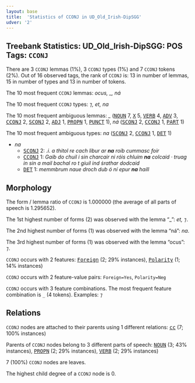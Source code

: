 ```yaml
---
layout: base
title:  'Statistics of CCONJ in UD_Old_Irish-DipSGG'
udver: '2'
---
```


## Treebank Statistics: UD_Old_Irish-DipSGG: POS Tags: `CCONJ`

There are 3 `CCONJ` lemmas (1%), 3 `CCONJ` types (1%) and 7 `CCONJ` tokens (2%).
Out of 16 observed tags, the rank of `CCONJ` is: 13 in number of lemmas, 15 in number of types and 13 in number of tokens.

The 10 most frequent `CCONJ` lemmas: <em>ocus, _, ná</em>

The 10 most frequent `CCONJ` types:  <em>⁊, et, na</em>

The 10 most frequent ambiguous lemmas: <em>_</em> (<tt><a href="sga_dipsgg-pos-NOUN.html">NOUN</a></tt> 7, <tt><a href="sga_dipsgg-pos-X.html">X</a></tt> 5, <tt><a href="sga_dipsgg-pos-VERB.html">VERB</a></tt> 4, <tt><a href="sga_dipsgg-pos-ADV.html">ADV</a></tt> 3, <tt><a href="sga_dipsgg-pos-CCONJ.html">CCONJ</a></tt> 2, <tt><a href="sga_dipsgg-pos-SCONJ.html">SCONJ</a></tt> 2, <tt><a href="sga_dipsgg-pos-ADJ.html">ADJ</a></tt> 1, <tt><a href="sga_dipsgg-pos-PROPN.html">PROPN</a></tt> 1, <tt><a href="sga_dipsgg-pos-PUNCT.html">PUNCT</a></tt> 1), <em>ná</em> (<tt><a href="sga_dipsgg-pos-SCONJ.html">SCONJ</a></tt> 2, <tt><a href="sga_dipsgg-pos-CCONJ.html">CCONJ</a></tt> 1, <tt><a href="sga_dipsgg-pos-PART.html">PART</a></tt> 1)

The 10 most frequent ambiguous types:  <em>na</em> (<tt><a href="sga_dipsgg-pos-SCONJ.html">SCONJ</a></tt> 2, <tt><a href="sga_dipsgg-pos-CCONJ.html">CCONJ</a></tt> 1, <tt><a href="sga_dipsgg-pos-DET.html">DET</a></tt> 1)


* <em>na</em>
  * <tt><a href="sga_dipsgg-pos-SCONJ.html">SCONJ</a></tt> 2: <em>.i. a thitol re cach libur ar <b>na</b> roib cummasc foir</em>
  * <tt><a href="sga_dipsgg-pos-CCONJ.html">CCONJ</a></tt> 1: <em>Gaib do chuil i sin charcair ni róis chluim <b>na</b> colcaid · truag in sin a mail bachal ro t giuil ind ṡrathar dodcaid</em>
  * <tt><a href="sga_dipsgg-pos-DET.html">DET</a></tt> 1: <em>memmbrum naue droch dub ó ní epur <b>na</b> haill</em>

## Morphology

The form / lemma ratio of `CCONJ` is 1.000000 (the average of all parts of speech is 1.295652).

The 1st highest number of forms (2) was observed with the lemma “_”: <em>et, ⁊</em>.

The 2nd highest number of forms (1) was observed with the lemma “ná”: <em>na</em>.

The 3rd highest number of forms (1) was observed with the lemma “ocus”: <em>⁊</em>.

`CCONJ` occurs with 2 features: <tt><a href="sga_dipsgg-feat-Foreign.html">Foreign</a></tt> (2; 29% instances), <tt><a href="sga_dipsgg-feat-Polarity.html">Polarity</a></tt> (1; 14% instances)

`CCONJ` occurs with 2 feature-value pairs: `Foreign=Yes`, `Polarity=Neg`

`CCONJ` occurs with 3 feature combinations.
The most frequent feature combination is `_` (4 tokens).
Examples: <em>⁊</em>


## Relations

`CCONJ` nodes are attached to their parents using 1 different relations: <tt><a href="sga_dipsgg-dep-cc.html">cc</a></tt> (7; 100% instances)

Parents of `CCONJ` nodes belong to 3 different parts of speech: <tt><a href="sga_dipsgg-pos-NOUN.html">NOUN</a></tt> (3; 43% instances), <tt><a href="sga_dipsgg-pos-PROPN.html">PROPN</a></tt> (2; 29% instances), <tt><a href="sga_dipsgg-pos-VERB.html">VERB</a></tt> (2; 29% instances)

7 (100%) `CCONJ` nodes are leaves.

The highest child degree of a `CCONJ` node is 0.

